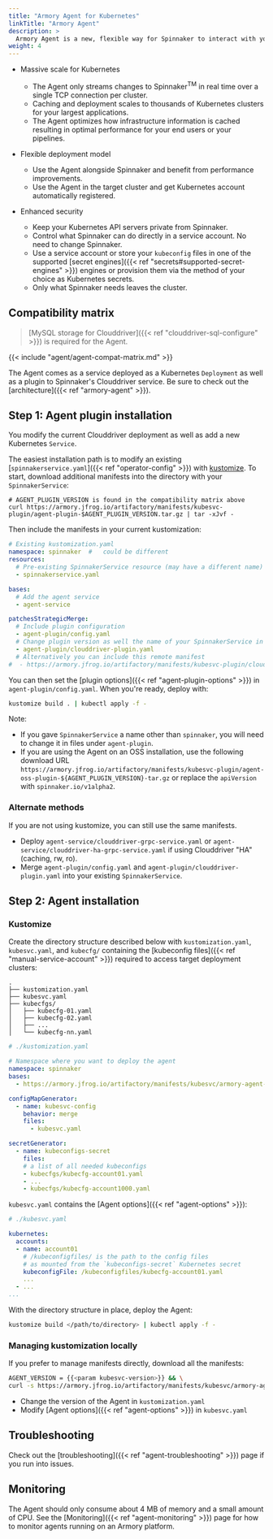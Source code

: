 ```yaml
---
title: "Armory Agent for Kubernetes"
linkTitle: "Armory Agent"
description: >
  Armory Agent is a new, flexible way for Spinnaker to interact with your Kubernetes infrastructure. Learn the benefits and install quickly using this guide.
weight: 4
---
```


* Massive scale for Kubernetes
  * The Agent only streams changes to Spinnaker<sup>TM</sup> in real time over a single TCP connection per cluster.
  * Caching and deployment scales to thousands of Kubernetes clusters for your largest applications.
  * The Agent optimizes how infrastructure information is cached resulting in optimal performance for your end users or your pipelines.

* Flexible deployment model
  * Use the Agent alongside Spinnaker and benefit from performance improvements.
  * Use the Agent in the target cluster and get Kubernetes account automatically registered.

* Enhanced security
  * Keep your Kubernetes API servers private from Spinnaker.
  * Control what Spinnaker can do directly in a service account. No need to change Spinnaker.
  * Use a service account or store your `kubeconfig` files in one of the supported [secret engines]({{< ref "secrets#supported-secret-engines" >}}) engines or provision them via the method of your choice as Kubernetes secrets.
  * Only what Spinnaker needs leaves the cluster.


## Compatibility matrix

> [MySQL storage for Clouddriver]({{< ref "clouddriver-sql-configure" >}}) is required for the Agent.

{{< include "agent/agent-compat-matrix.md" >}}

The Agent comes as a service deployed as a Kubernetes `Deployment` as well as a plugin to Spinnaker's Clouddriver service. Be sure to check out the [architecture]({{< ref "armory-agent" >}}).

## Step 1: Agent plugin installation

You modify the current Clouddriver deployment as well as add a new Kubernetes `Service`.

The easiest installation path is to modify an existing [`spinnakerservice.yaml`]({{< ref "operator-config" >}}) with [kustomize](https://kustomize.io/). To start, download additional manifests into the directory with your `SpinnakerService`:

```
# AGENT_PLUGIN_VERSION is found in the compatibility matrix above
curl https://armory.jfrog.io/artifactory/manifests/kubesvc-plugin/agent-plugin-$AGENT_PLUGIN_VERSION.tar.gz | tar -xJvf -
```


Then include the manifests in your current kustomization:

```yaml
# Existing kustomization.yaml
namespace: spinnaker  #   could be different
resources:
  # Pre-existing SpinnakerService resource (may have a different name)
  - spinnakerservice.yaml

bases:
  # Add the agent service
  - agent-service

patchesStrategicMerge:
  # Include plugin configuration
  - agent-plugin/config.yaml
  # Change plugin version as well the name of your SpinnakerService in this manifest
  - agent-plugin/clouddriver-plugin.yaml
  # Alternatively you can include this remote manifest
#  - https://armory.jfrog.io/artifactory/manifests/kubesvc-plugin/clouddriver-plugin-<AGENT_PLUGIN_VERSION>.yaml

```

You can then set the [plugin options]({{< ref "agent-plugin-options" >}}) in `agent-plugin/config.yaml`. When you're ready, deploy with:

```bash
kustomize build . | kubectl apply -f -
```

Note:

- If you gave `SpinnakerService` a name other than `spinnaker`, you will need to change it in files under `agent-plugin`.
- If you are using the Agent on an OSS installation, use the following download URL `https://armory.jfrog.io/artifactory/manifests/kubesvc-plugin/agent-oss-plugin-${AGENT_PLUGIN_VERSION}-tar.gz` or replace the `apiVersion` with `spinnaker.io/v1alpha2`.

### Alternate methods

If you are not using kustomize, you can still use the same manifests.

- Deploy `agent-service/clouddriver-grpc-service.yaml` or `agent-service/clouddriver-ha-grpc-service.yaml` if using Clouddriver "HA" (caching, rw, ro).
- Merge `agent-plugin/config.yaml` and `agent-plugin/clouddriver-plugin.yaml` into your existing `SpinnakerService`.


## Step 2: Agent installation

### Kustomize

Create the directory structure described below with `kustomization.yaml`, `kubesvc.yaml`, and `kubecfg/` containing the [kubeconfig files]({{< ref "manual-service-account" >}}) required to access target deployment clusters:

```
.
├── kustomization.yaml
├── kubesvc.yaml
├── kubecfgs/
│   ├── kubecfg-01.yaml
│   ├── kubecfg-02.yaml
│   ├── ...
│   └── kubecfg-nn.yaml
```

```yaml
# ./kustomization.yaml  

# Namespace where you want to deploy the agent
namespace: spinnaker
bases:  
  - https://armory.jfrog.io/artifactory/manifests/kubesvc/armory-agent-{{<param kubesvc-version>}}-kustomize.tar.gz

configMapGenerator:
  - name: kubesvc-config
    behavior: merge
    files:
      - kubesvc.yaml

secretGenerator:
  - name: kubeconfigs-secret
    files:
    # a list of all needed kubeconfigs
    - kubecfgs/kubecfg-account01.yaml  
    - ...
    - kubecfgs/kubecfg-account1000.yaml
```

`kubesvc.yaml`  contains the [Agent options]({{< ref "agent-options" >}}):
```yaml
# ./kubesvc.yaml

kubernetes:
  accounts:
  - name: account01
    # /kubeconfigfiles/ is the path to the config files
    # as mounted from the `kubeconfigs-secret` Kubernetes secret
    kubeconfigFile: /kubeconfigfiles/kubecfg-account01.yaml
    ...
  - ...    
...
```

With the directory structure in place, deploy the Agent:

```bash
kustomize build </path/to/directory> | kubectl apply -f -
```

### Managing kustomization locally

If you prefer to manage manifests directly, download all the manifests:

```bash
AGENT_VERSION = {{<param kubesvc-version>}} && \
curl -s https://armory.jfrog.io/artifactory/manifests/kubesvc/armory-agent-$AGENT_VERSION-kustomize.tar.gz | tar -xJvf -
```

- Change the version of the Agent in `kustomization.yaml`
- Modify [Agent options]({{< ref "agent-options" >}}) in `kubesvc.yaml`


## Troubleshooting

Check out the [troubleshooting]({{< ref "agent-troubleshooting" >}}) page if you run into issues.

## Monitoring

The Agent should only consume about 4 MB of memory and a small amount of CPU. See the [Monitoring]({{< ref "agent-monitoring" >}}) page for how to monitor agents running on an Armory platform.
